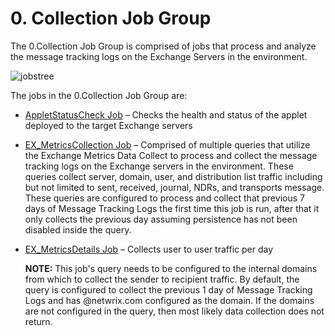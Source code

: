 # 0. Collection Job Group

The 0.Collection Job Group is comprised of jobs that process and analyze the message tracking logs
on the Exchange Servers in the environment.

![jobstree](/img/product_docs/accessanalyzer/11.6/accessanalyzer/admin/hostmanagement/jobstree.webp)

The jobs in the 0.Collection Job Group are:

- [AppletStatusCheck Job](/docs/accessanalyzer/11.6/solutions/exchange/hubmetrics/collection/appletstatuscheck.md)
  – Checks the health and status of the applet deployed to the target Exchange servers
- [EX_MetricsCollection Job](/docs/accessanalyzer/11.6/solutions/exchange/hubmetrics/collection/ex_metricscollection.md)
  – Comprised of multiple queries that utilize the Exchange Metrics Data Collect to process and
  collect the message tracking logs on the Exchange servers in the environment. These queries
  collect server, domain, user, and distribution list traffic including but not limited to sent,
  received, journal, NDRs, and transports message. These queries are configured to process and
  collect that previous 7 days of Message Tracking Logs the first time this job is run, after that
  it only collects the previous day assuming persistence has not been disabled inside the query.
- [EX_MetricsDetails Job](/docs/accessanalyzer/11.6/solutions/exchange/hubmetrics/collection/ex_metricsdetails.md)
  – Collects user to user traffic per day

    **NOTE:** This job's query needs to be configured to the internal domains from which to collect
    the sender to recipient traffic. By default, the query is configured to collect the previous 1
    day of Message Tracking Logs and has @netwrix.com configured as the domain. If the domains are
    not configured in the query, then most likely data collection does not return.
